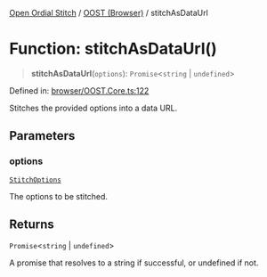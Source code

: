 [Open Ordial Stitch](../../README.md) / [OOST (Browser)](../README.md) / stitchAsDataUrl

# Function: stitchAsDataUrl()

> **stitchAsDataUrl**(`options`): `Promise`\<`string` \| `undefined`\>

Defined in: [browser/OOST.Core.ts:122](https://github.com/open-ordinal/open-ordinal-stitch/blob/d38962cb789f4775e408d6021fab719d9aa7686e/src/browser/OOST.Core.ts#L122)

Stitches the provided options into a data URL.

## Parameters

### options

[`StitchOptions`](../classes/StitchOptions.md)

The options to be stitched.

## Returns

`Promise`\<`string` \| `undefined`\>

A promise that resolves to a string if successful, or undefined if not.

